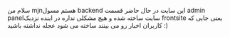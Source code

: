 سلام من mjnهستم مسول backend این سایت  در حال حاضر قسمت admin panelسایت ساخته شده و هیچ مشکلی نداره
در اینده نزدیک frontsite
یعنی جایی که کاربران اخبار رو می بینند ساخته می شود عجله نداشته باشید :)
 
